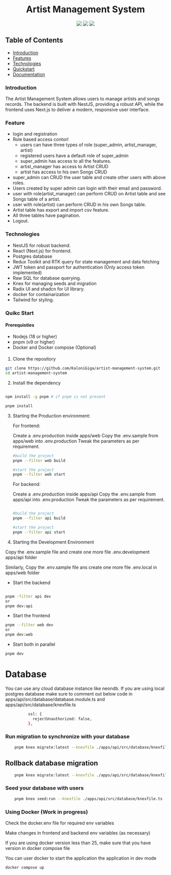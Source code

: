 <div align="center">
 
<h1 align="center">Artist Management System</h1>

![](https://img.shields.io/badge/contributors-1-white)
![](https://img.shields.io/badge/commits-95-white)
![](https://img.shields.io/badge/open%20source-true-brightgreen)

</div>

## Table of Contents

- [Introduction](#introduction)
- [Features](#features)
- [Technologies](#technologies)
- [Quickstart](#quickstart)
- [Documentation](#documentation)

### Introduction

The Artist Management System allows users to manage artists and songs records. The backend is built with NestJS, providing a robust API, while the frontend uses Next.js to deliver a modern, responsive user interface.

### Feature

- login and registration
- Role based access contorl
  - users can have three types of role (super_admin, artist_manager, artist)
  - registered users have a default role of super_admin
  - super_admin has access to all the features.
  - artist_manager has access to Artist CRUD
  - artist has access to his own Songs CRUD
- super_admin can CRUD the user table and create other users with above roles.
- Users created by super admin can login with their email and password.
- user with role(artist_manager) can perform CRUD on Artist table and see Songs table of a artist.
- user with role(artist) can perform CRUD in his own Songs table.
- Artist table has export and import csv feature.
- All three tables have pagination.
- Logout.

### Technologies

- NestJS for robust backend.
- React (Next.js) for frontend.
- Postgres database
- Redux Toolkit and RTK query for state management and data fetching
- JWT token and passport for authentication (Only access token implemented)
- Raw SQL for database querying.
- Knex for managing seeds and migration
- Radix UI and shadcn for UI library.
- docker for containarization
- Tailwind for styling.

### Quikc Start

#### Prerequisties

- Nodejs (18 or higher)
- pnpm (v9 or higher)
- Docker and Docker compose (Optional)

####

1. Clone the repository

```bash
git clone https://github.com/KaloniGiga/artist-management-system.git
cd artist-management-system
```

2. Install the dependency

```bash

npm install -g pnpm # if pnpm is not present

pnpm install

```

3. Starting the Production environment:

   For frontend:

   Create a .env.production inside apps/web
   Copy the .env.sample from apps/web into .env.production
   Tweak the parameters as per requirement.

   ```bash
   #build the project
   pnpm --filter web build

   #start the project
   pnpm --filter web start

   ```

   For backend:

   Create a .env.production inside apps/api
   Copy the .env.sample from apps/api into .env.production
   Tweak the parameters as per requirement.

   ```bash

   #build the project
   pnpm --filter api build

   #start the project
   pnpm --filter api start
   ```

4. Starting the Development Environment

Copy the .env.sample file and create one more file .env.development apps/api folder

Similarly, Copy the .env.sample file ans create one more file .env.local in apps/web folder

- Start the backend

```bash

pnpm -filter api dev
or
pnpm dev:api

```

- Start the frontend

```bash
pnpm --filter web dev
or
pnpm dev:web
```

- Start both in parallel

```bash
pnpm dev
```

# Database

You can use any cloud database instance like neondb. If you are using local postgres database make sure to comment out below code in apps/api/src/database/database.module.ts and apps/api/src/database/knexfile.ts

```bash
          ssl: {
            rejectUnauthorized: false,
          },
```

### Run migration to synchronize with your database

```bash
    pnpm knex migrate:latest --knexfile ./apps/api/src/database/knexfile.ts
```

## Rollback database migration

```bash
    pnpm knex migrate:latest --knexfile ./apps/api/src/database/knexfile.ts
```

### Seed your database with users

```bash
    pnpm knex seed:run --knexfile ./apps/api/src/database/knexfile.ts
```

### Using Docker (Work in progress)

Check the docker.env file for required env variables

Make changes in frontend and backend env variables (as necessary)

If you are using docker version less than 25, make sure that you have version in docker compose file

You can user docker to start the application the application in dev mode

```bash
docker compose up
```
